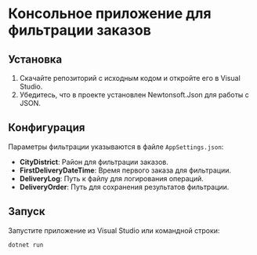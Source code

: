 # Консольное приложение для фильтрации заказов

## Установка
1. Скачайте репозиторий с исходным кодом и откройте его в Visual Studio.
2. Убедитесь, что в проекте установлен Newtonsoft.Json для работы с JSON.

## Конфигурация
Параметры фильтрации указываются в файле `AppSettings.json`:
- **CityDistrict**: Район для фильтрации заказов.
- **FirstDeliveryDateTime**: Время первого заказа для фильтрации.
- **DeliveryLog**: Путь к файлу для логирования операций.
- **DeliveryOrder**: Путь для сохранения результатов фильтрации.

## Запуск
Запустите приложение из Visual Studio или командной строки:
```bash
dotnet run
